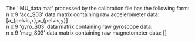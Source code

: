The 'IMU_data.mat' processed by the calibration file has the following form:  
  n x 9  'acc_S03' data matrix containing raw accelerometer data: [a_{pelvis,x},a_{pelvis,y}]  
  n x 9  'gyro_S03' data matrix containing raw gyroscope data:   
  n x 9  'mag_S03' data matrix containing raw magnetometer data: []   
